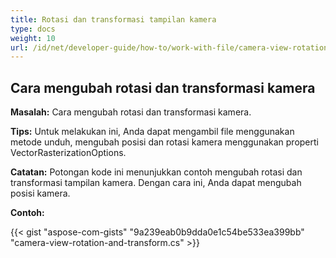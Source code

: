 ```yaml
---
title: Rotasi dan transformasi tampilan kamera
type: docs
weight: 10
url: /id/net/developer-guide/how-to/work-with-file/camera-view-rotation-and-transform/
---
```


## **Cara mengubah rotasi dan transformasi kamera**

**Masalah:** Cara mengubah rotasi dan transformasi kamera.

**Tips:** Untuk melakukan ini, Anda dapat mengambil file menggunakan metode unduh, mengubah posisi dan rotasi kamera menggunakan properti VectorRasterizationOptions.

**Catatan:** Potongan kode ini menunjukkan contoh mengubah rotasi dan transformasi tampilan kamera. Dengan cara ini, Anda dapat mengubah posisi kamera.

**Contoh:**

{{< gist "aspose-com-gists" "9a239eab0b9dda0e1c54be533ea399bb" "camera-view-rotation-and-transform.cs" >}}
